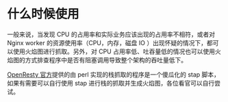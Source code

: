 # 什么时候使用

一般来说，当发现 CPU 的占用率和实际业务应该出现的占用率不相符，或者对 Nginx worker 的资源使用率（CPU，内存，磁盘 IO ）出现怀疑的情况下，都可以使用火焰图进行抓取。另外，对 CPU 占用率低、吐吞量低的情况也可以使用火焰图的方式排查程序中是否有阻塞调用导致整个架构的吞吐量低下。


[OpenResty 官方](https://github.com/openresty/nginx-systemtap-toolkit)提供的由 perl 实现的栈抓取的程序是一个傻瓜化的 stap 脚本，如果有需要可以自行使用 stap 进行栈的抓取并生成火焰图，各位看官可以自行尝试。
